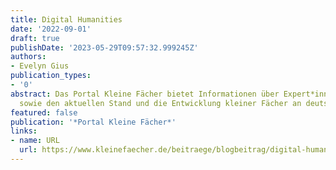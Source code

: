 ```yaml
---
title: Digital Humanities
date: '2022-09-01'
draft: true
publishDate: '2023-05-29T09:57:32.999245Z'
authors:
- Evelyn Gius
publication_types:
- '0'
abstract: Das Portal Kleine Fächer bietet Informationen über Expert*innen, Berichte
  sowie den aktuellen Stand und die Entwicklung kleiner Fächer an deutschen Hochschulen.
featured: false
publication: '*Portal Kleine Fächer*'
links:
- name: URL
  url: https://www.kleinefaecher.de/beitraege/blogbeitrag/digital-humanities.html
---
```


